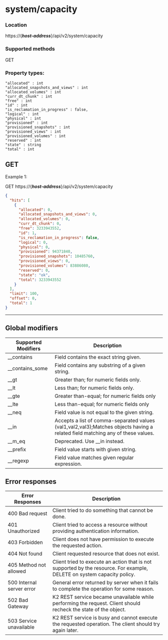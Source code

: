 # system/capacity

### Location
https://{***host-address***}/api/v2/system/capacity

### Supported methods
GET


### Property types:
 ```text
"allocated" : int
"allocated_snapshots_and_views" : int
"allocated_volumes" : int
"curr_dt_chunk" : int
"free" : int
"id" : int
"is_reclamation_in_progress" : false,
"logical" : int
"physical" : int
"provisioned" : int
"provisioned_snapshots" : int
"provisioned_views" : int
"provisioned_volumes" : int
"reserved" : int
"state" : string
"total" : int
 ```

## GET

Example 1:

GET https://{***host-address***}/api/v2/system/capacity
```json
{
  "hits": [
    {
      "allocated": 0,
      "allocated_snapshots_and_views": 0,
      "allocated_volumes": 0,
      "curr_dt_chunk": 0,
      "free": 3233943552,
      "id": 1,
      "is_reclamation_in_progress": false,
      "logical": 0,
      "physical": 0,
      "provisioned": 94371840,
      "provisioned_snapshots": 10485760,
      "provisioned_views": 0,
      "provisioned_volumes": 83886080,
      "reserved": 0,
      "state": "ok",
      "total": 3233943552
    }
  ],
  "limit": 100,
  "offset": 0,
  "total": 1
}
```

---

## Global modifiers
| Supported Modifiers	| Description|
|-----------------------|------------|
|__contains	|Field contains the exact string given.|
|__contains_some	|Field contains any substring of a given string.|
|__gt	|Greater than; for numeric fields only.|
|__lt	|Less than; for numeric fields only.|
|__gte	|Greater than-equal; for numeric fields only|
|__lte	|Less than-equal; for numeric fields only|
|__neq	|Field value is not equal to the given string.|
|__in	|Accepts a list of comma-separated values (val1,val2,val3);Matches objects having a related field matching any of these values.|
|__m_eq	|Deprecated. Use __in instead.|
|__prefix	|Field value starts with given string.|
|__regexp	|Field value matches given regular expression.|

## Error responses

| Error Responses	| Description |
|-------------------|-------------|
|400 Bad request	|Client tried to do something that cannot be done.
|401 Unauthorized	|Client tried to access a resource without providing authentication information.
|403 Forbidden	|Client does not have permission to execute the requested action.
|404 Not found	|Client requested resource that does not exist.
|405 Method not allowed	|Client tried to execute an action that is not supported by the resource. For example, DELETE on system capacity policy.
|500 Internal server error	|General error returned by server when it fails to complete the operation for some reason.
|502 Bad Gateway	|K2 REST service became unavailable while performing the request. Client should recheck the state of the object.
|503 Service unavailable	|K2 REST service is busy and cannot execute the requested operation. The client should try again later.
